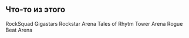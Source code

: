 
##  Что-то из этого
RockSquad 
Gigastars Rockstar Arena
Tales of 
Rhytm Tower Arena
Rogue Beat Arena
